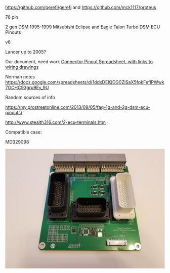 https://github.com/gerefi/gerefi and https://github.com/mck1117/proteus

76 pin

2 gen DSM
1995-1999 Mitsubishi Eclipse and Eagle Talon Turbo DSM ECU Pinouts 

v6

Lancer up to 2005?


Our document, need work
[Connector Pinout Spreadsheet, with links to wiring drawings](https://docs.google.com/spreadsheets/d/1ZlcC5cdCwjYoV-z49MNaa9zpLiu_ZYBIx5H-j0F6QpI)

Norman notes https://docs.google.com/spreadsheets/d/1ddxDElQDG0ZjSaX5fpkFeflPWwk7OCHC93gru9Ey_9U

Random sources of info

https://my.prostreetonline.com/2013/09/05/faq-1g-and-2g-dsm-ecu-pinouts/

http://www.stealth316.com/2-ecu-terminals.htm



Compatible case:

MD329098


![x](proteus-mitsubishi76-adapter-rev-A.jpg)
